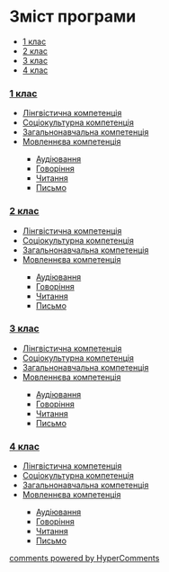 <div id="hypercomments_widget" class="js-hypercomments-widget invisible"></div>

# Зміст програми

<div>
  <!-- Nav tabs -->
  <ul class="nav nav-tabs" role="tablist">
    <li role="presentation" class="active"><a href="#home" aria-controls="home" role="tab" data-toggle="tab">1 клас</a></li>
    <li role="presentation"><a href="#menu1" aria-controls="menu1" role="tab" data-toggle="tab">2 клас</a></li>
    <li role="presentation"><a href="#menu2" aria-controls="menu2" role="tab" data-toggle="tab">3 клас</a></li>
    <li role="presentation"><a href="#menu3" aria-controls="menu3" role="tab" data-toggle="tab">4 клас</a></li>
  </ul>
  <!-- Tab panes -->
  <div class="tab-content">
    <div role="tabpanel" class="tab-pane active" id="home"><h3><a href="http://englishmonspecial.ed-era.com/1/1_klas.html">1 клас</a></h3>
<ul type="disc">
<li><a href="http://englishmonspecial.ed-era.com/1/lyngvystykhna_kompetenzia.html">Лінгвістична компетенція</a></li>
<li><a href="http://englishmonspecial.ed-era.com/1/soziokulturna_kompetenzia.html">Соціокультурна компетенція</a></li>
<li><a href="http://englishmonspecial.ed-era.com/1/zagalnonavchalna_kompetenzya.html">Загальнонавчальна компетенція</a></li>
<li><a href="http://englishmonspecial.ed-era.com/1/na_kynec_1_klasu_uchny_povunny_vmyty.html">Мовленнєва компетенція</a></li>
<ul type="square">
<li><a href="http://englishmonspecial.ed-era.com/1/audiyuvannya.html">Аудіювання</a></li>
<li><a href="http://englishmonspecial.ed-era.com/1/govorinnya.html">Говоріння</a></li>
<li><a href="http://englishmonspecial.ed-era.com/1/chitannya.html">Читання</a></li>
<li><a href="http://englishmonspecial.ed-era.com/1/pysmo.html">Письмо</a></li>
</ul>
</ul>
</div>
<div role="tabpanel" class="tab-pane" id="menu1"><h3><a href="http://englishmonspecial.ed-era.com/2/2_klas.html">2 клас</a></h3>
<ul type="disc">
<li><a href="http://englishmonspecial.ed-era.com/2/lyngvystykhna_kompetenzia.html">Лінгвістична компетенція</a></li>
<li><a href="http://englishmonspecial.ed-era.com/2/soziokulturna_kompetenzia.html">Соціокультурна компетенція</a></li>
<li><a href="http://englishmonspecial.ed-era.com/2/zagalnonavchalna_kompetenzya.html">Загальнонавчальна компетенція</a></li>
<li><a href="http://englishmonspecial.ed-era.com/2/na_kynec_2_klasu_uchny_povunny_vmyty.html">Мовленнєва компетенція</a></li>
<ul type="square">
<li><a href="http://englishmonspecial.ed-era.com/2/audiyuvannya.html">Аудіювання</a></li>
<li><a href="http://englishmonspecial.ed-era.com/2/govorinnya.html">Говоріння</a></li>
<li><a href="http://englishmonspecial.ed-era.com/2/chitannya.html">Читання</a></li>
<li><a href="http://englishmonspecial.ed-era.com/2/pysmo.html">Письмо</a></li>
</ul>
</ul>
</div>
<div role="tabpanel" class="tab-pane" id="menu2"><h3><a href="http://englishmonspecial.ed-era.com/3/3_klas.html">3 клас</a></h3>
<ul type="disc">
<li><a href="http://englishmonspecial.ed-era.com/3/lyngvystykhna_kompetenzia.html">Лінгвістична компетенція</a></li>
<li><a href="http://englishmonspecial.ed-era.com/3/soziokulturna_kompetenzia.html">Соціокультурна компетенція</a></li>
<li><a href="http://englishmonspecial.ed-era.com/3/zagalnonavchalna_kompetenzya.html">Загальнонавчальна компетенція</a></li>
<li><a href="http://englishmonspecial.ed-era.com/3/na_kynec_3_klasu_uchny_povunny_vmyty.html">Мовленнєва компетенція</a></li>
<ul type="square">
<li><a href="http://englishmonspecial.ed-era.com/3/audiyuvannya.html">Аудіювання</a></li>
<li><a href="http://englishmonspecial.ed-era.com/3/govorinnya.html">Говоріння</a></li>
<li><a href="http://englishmonspecial.ed-era.com/3/chitannya.html">Читання</a></li>
<li><a href="http://englishmonspecial.ed-era.com/3/pysmo.html">Письмо</a></li>
</ul>
</ul>
</div>
<div role="tabpanel" class="tab-pane" id="menu3"><h3><a href="http://englishmonspecial.ed-era.com/4/4_klas.html">4 клас</a></h3>
<ul type="disc">
<li><a href="http://englishmonspecial.ed-era.com/4/lyngvystykhna_kompetenzia.html">Лінгвістична компетенція</a></li>
<li><a href="http://englishmonspecial.ed-era.com/4/soziokulturna_kompetenzia.html">Соціокультурна компетенція</a></li>
<li><a href="http://englishmonspecial.ed-era.com/4/zagalnonavchalna_kompetenzya.html">Загальнонавчальна компетенція</a></li>
<li><a href="http://englishmonspecial.ed-era.com/4/na_kynec_4_klasu_uchny_povunny_vmyty.html">Мовленнєва компетенція</a></li>
<ul type="square">
<li><a href="http://englishmonspecial.ed-era.com/4/audiyuvannya.html">Аудіювання</a></li>
<li><a href="http://englishmonspecial.ed-era.com/4/govorinnya.html">Говоріння</a></li>
<li><a href="http://englishmonspecial.ed-era.com/4/chitannya.html">Читання</a></li>
<li><a href="http://englishmonspecial.ed-era.com/4/pysmo.html">Письмо</a></li>
</ul>
</ul>
</div>
</div>
</div>

<div class="js-hypercomments-container">
<a href="http://hypercomments.com" class="hc-link" title="comments widget">comments powered by HyperComments</a>
</div>